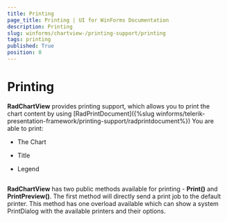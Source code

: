 ```yaml
---
title: Printing
page_title: Printing | UI for WinForms Documentation
description: Printing
slug: winforms/chartview-/printing-support/printing
tags: printing
published: True
position: 0
---
```


# Printing



__RadChartView__ provides printing support, which allows you to print the chart content by using [RadPrintDocument]({%slug winforms/telerik-presentation-framework/printing-support/radprintdocument%}) You are able to print:
      

* The Chart

* Title

* Legend

## 

__RadChartView__ has two public methods available for printing - __Print()__ and __PrintPreview()__. The first method will directly send a print job to the default printer. This method has one overload available which can show a system PrintDialog with the available printers and their options.
